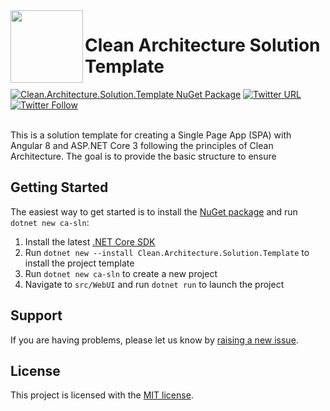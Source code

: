  <img align="left" width="116" height="116" src="https://raw.githubusercontent.com/JasonGT/CleanArchitecture/master/.github/icon.png" />
 
 # Clean Architecture Solution Template
[![Clean.Architecture.Solution.Template NuGet Package](https://img.shields.io/badge/nuget-1.0.1-blue)](https://www.nuget.org/packages/Clean.Architecture.Solution.Template)
[![Twitter URL](https://img.shields.io/twitter/url/http/shields.io.svg?style=social)](https://twitter.com/jasongtau) 
[![Twitter Follow](https://img.shields.io/twitter/follow/jasongtau.svg?style=social&label=Follow)](https://twitter.com/jasongtau)

<br/>
This is a solution template for creating a Single Page App (SPA) with Angular 8 and ASP.NET Core 3 following the principles of Clean Architecture. The goal is to provide the basic structure to ensure 

## Getting Started

The easiest way to get started is to install the [NuGet package](https://www.nuget.org/packages/Clean.Architecture.Solution.Template) and run `dotnet new ca-sln`:

1. Install the latest [.NET Core SDK](https://dotnet.microsoft.com/download)
2. Run `dotnet new --install Clean.Architecture.Solution.Template` to install the project template
3. Run `dotnet new ca-sln` to create a new project
4. Navigate to `src/WebUI` and run `dotnet run` to launch the project

## Support

If you are having problems, please let us know by [raising a new issue](https://github.com/JasonGT/CleanArchitecture/issues/new/choose).

## License

This project is licensed with the [MIT license](LICENSE).

